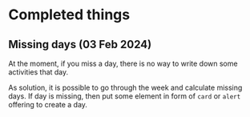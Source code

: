 # Completed things

## Missing days (03 Feb 2024)

At the moment, if you miss a day, there is no way to write down some activities that day.

As solution, it is possible to go through the week and calculate missing days. If day is missing, then put some element in form of `card` or `alert` offering to create a day.
